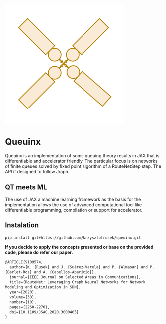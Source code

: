 ![logo](images/logo.svg)

# Queuinx
Queuinx is an implementation of some queuing theory results in JAX that is differentiable and accelerator friendly.
The particular focus is on networks of finite queues solved by fixed point algorithm of a RouteNetStep step.
The API if designed to follow Jraph.


## QT meets ML

The use of JAX a machine learning framework as the basis for the implementation allows the use of 
advanced computational tool like differentiable programming, compilation or support for accelerator.

## Instalation

`pip install git+https://github.com/krzysztofrusek/queuinx.git`

**If you decide to apply the concepts presented or base on the provided code, please do refer our paper.**

```
@ARTICLE{9109574,
  author={K. {Rusek} and J. {Suárez-Varela} and P. {Almasan} and P. {Barlet-Ros} and A. {Cabellos-Aparicio}},
  journal={IEEE Journal on Selected Areas in Communications}, 
  title={RouteNet: Leveraging Graph Neural Networks for Network Modeling and Optimization in SDN}, 
  year={2020},
  volume={38},
  number={10},
  pages={2260-2270},
  doi={10.1109/JSAC.2020.3000405}
}
```
